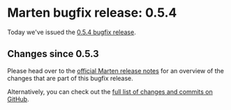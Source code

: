 # Marten bugfix release: 0.5.4

Today we've issued the [0.5.4 bugfix release](https://martenframework.com/docs/the-marten-project/release-notes/0.5.4).

## Changes since 0.5.3

Please head over to the [official Marten release notes](https://martenframework.com/docs/the-marten-project/release-notes/0.5.4) for an overview of the changes that are part of this bugfix release.

Alternatively, you can check out the [full list of changes and commits on GitHub](https://github.com/martenframework/marten/compare/v0.5.3...v0.5.4).
